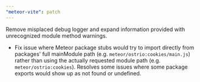 ```yaml
---
"meteor-vite": patch
---
```


Remove misplaced debug logger and expand information provided with unrecognized module method warnings.
- Fix issue where Meteor package stubs would try to import directly from packages' full mainModule path (e.g. `meteor/ostrio:cookies/main.js`) rather than using the actually requested module path (e.g. `meteor/ostrio:cookies`). Resolves some issues where some package exports would show up as not found or undefined. 
